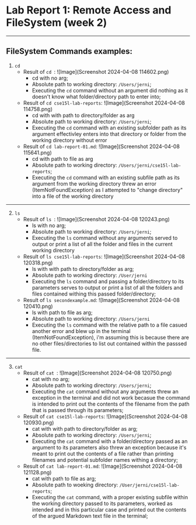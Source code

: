 # Lab Report 1: Remote Access and FileSystem (week 2)
---
## FileSystem Commands examples:
1. ```cd```
   - Result of ```cd ```: ![Image](Screenshot 2024-04-08 114602.png)
      - cd with no arg;
      - Absolute path to working directory: ```/Users/jerni```;
      - Executing the ```cd``` command without an argument did nothing as it doesn't know what  folder/directory path to enter into;
   - Result of ```cd cse15l-lab-reports```: ![Image](Screenshot 2024-04-08 114758.png)
      - cd with with path to directory/folder as arg
      - Absolute path to working directory: ```/Users/jerni```;
      - Executing the ```cd``` command with an existing subfolder path as its argument effectivley enters into that directory or folder from the working directory without error
   - Result of ```cd lab-report-01.md```: ![Image](Screenshot 2024-04-08 115641.png)
      - cd with path to file as arg
      - Absolute path to working directory: ```/Users/jerni/cse15l-lab-reports```;
      - Executing the ```cd``` command with an existing subfile path as its argument from the working directory threw an error (ItemNotFoundException) as I attempted to "change directory" into a file of the working directory

---
2. ```ls```
   - Result of ```ls ```: ![Image](Screenshot 2024-04-08 120243.png)
      - ls with no arg;
      - Absolute path to working directory: ```/Users/jerni```;
      - Executing the ```ls``` command without any arguments served to output or print a list of all the folder and files in the current working directory
   - Result of ```ls cse15l-lab-reports```: ![Image](Screenshot 2024-04-08 120318.png)
      - ls with with path to directory/folder as arg;
      - Absolute path to working directory: ```/User/jerni```
      - Executing the ```ls``` command and passing a folder/directory to its parameters serves to output or print a list of all the folders and files contained withing this passed folder/directory;
   - Result of ```ls secondexample.md```: ![Image](Screenshot 2024-04-08 120410.png)
      - ls with path to file as arg;
      - Absolute path to working directory: ```/Users/jerni```
      - Executing the ```ls``` command with the relative path to a file casued another error and blew up in the terminal (ItemNotFoundException), i'm assuming this is because there are no other files/directories to list out contained within the passsed file.

---
3. ```cat```
   - Result of ```cat ```: ![Image](Screenshot 2024-04-08 120750.png)
      - cat with no arg;
      - Absolute path to working directory: ```/Users/jerni```;
      - Executing the ```cat``` command without any arguments threw an exception in the terminal and did not work becasue the command is intended to print out the contents of the filename from the path that is passed through its parameters;
   - Result of ```cat cse15l-lab-reports```: ![Image](Screenshot 2024-04-08 120930.png)
      - cat with with path to directory/folder as arg;
      - Absolute path to working directory: ```/Users/jerni```;
      - Executing the ```cat``` command with a folder/directory passed as an argument to its parameters also threw an exception because it's meant to print out the contents of a file rather than printing filenames and potential subfolder names withing a directory;
   - Result of ```cat lab-report-01.md```: ![Image](Screenshot 2024-04-08 121128.png)
      - cat with path to file as arg;
      - Absolute path to woeking directory: ```/User/jerni/cse15l-lab-reports```;
      - Executing the ```cat``` command, with a proper existing subfile within the working directory passed to its parameters, worked as intended and in this particular case and printed out the contents of the argued Markdown text file in the terminal;
